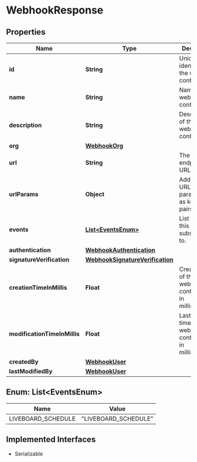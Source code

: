 

# WebhookResponse


## Properties

| Name | Type | Description | Notes |
|------------ | ------------- | ------------- | -------------|
|**id** | **String** | Unique identifier of the webhook configuration. |  |
|**name** | **String** | Name of the webhook configuration. |  |
|**description** | **String** | Description of the webhook configuration. |  [optional] |
|**org** | [**WebhookOrg**](WebhookOrg.md) |  |  [optional] |
|**url** | **String** | The webhook endpoint URL. |  |
|**urlParams** | **Object** | Additional URL parameters as key-value pairs. |  [optional] |
|**events** | [**List&lt;EventsEnum&gt;**](#List&lt;EventsEnum&gt;) | List of events this webhook subscribes to. |  |
|**authentication** | [**WebhookAuthentication**](WebhookAuthentication.md) |  |  [optional] |
|**signatureVerification** | [**WebhookSignatureVerification**](WebhookSignatureVerification.md) |  |  [optional] |
|**creationTimeInMillis** | **Float** | Creation time of the webhook configuration in milliseconds. |  |
|**modificationTimeInMillis** | **Float** | Last modified time of the webhook configuration in milliseconds. |  |
|**createdBy** | [**WebhookUser**](WebhookUser.md) |  |  [optional] |
|**lastModifiedBy** | [**WebhookUser**](WebhookUser.md) |  |  [optional] |



## Enum: List&lt;EventsEnum&gt;

| Name | Value |
|---- | -----|
| LIVEBOARD_SCHEDULE | &quot;LIVEBOARD_SCHEDULE&quot; |


## Implemented Interfaces

* Serializable


